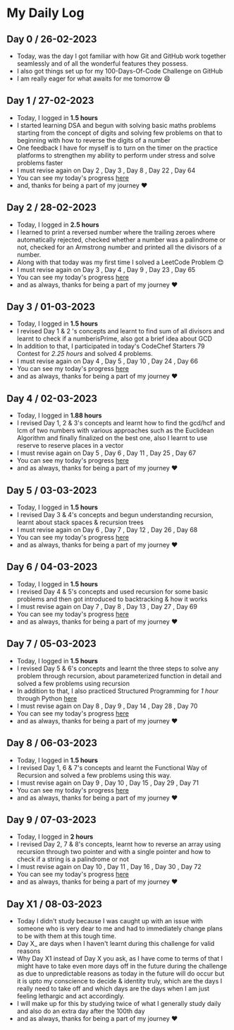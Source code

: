 # My Daily Log
## Day 0 / 26-02-2023
- Today, was the day I got familiar with how Git and GitHub work together seamlessly and of all the wonderful features they possess.
- I also got things set up for my 100-Days-Of-Code Challenge on GitHub
- I am really eager for what awaits for me tomorrow 😄

## Day 1 / 27-02-2023
- Today, I logged in <strong>1.5 hours</strong> 
- I started learning DSA and begun with solving basic maths problems starting from the concept of digits and solving few problems on that to beginning with how to reverse the digits of a number 
- One feedback I have for myself is to turn on the timer on the practice platforms to strengthen my ability to perform under stress and solve problems faster
- I must revise again on Day 2 , Day 3 , Day 8 , Day 22 , Day 64 
- You can see my today's progress <a href="https://github.com/annamalaiprabu/DSA/blob/master/Learn%20the%20Basics/Know%20Basic%20Maths/basicmath.cpp">here</a>
- and, thanks for being a part of my journey ❤️

## Day 2 / 28-02-2023
- Today, I logged in <strong>2.5 hours</strong>
- I learned to print a reversed number where the trailing zeroes where automatically rejected, checked whether a number was a palindrome or not, checked for an Armstrong number and printed all the divisors of a number.
- Along with that today was my first time I solved a LeetCode Problem 😊
- I must revise again on Day 3 , Day 4 , Day 9 , Day 23 , Day 65 
- You can see my today's progress <a href="https://github.com/annamalaiprabu/DSA/commit/e28848768c7419cdc7600281c8fc99bb1200c204">here</a>
- and as always, thanks for being a part of my journey ❤️

## Day 3 / 01-03-2023
- Today, I logged in <strong>1.5 hours</strong>
- I revised Day 1 & 2 's concepts and learnt to find sum of all divisors and learnt to check if a numberisPrime, also got a brief idea about GCD
- In addition to that, I participated in today's CodeChef Starters 79 Contest for <em>2.25 hours</em> and solved 4 problems.
- I must revise again on Day 4 , Day 5 , Day 10 , Day 24 , Day 66 
- You can see my today's progress <a href="https://github.com/annamalaiprabu/DSA/commit/fc45c3f9c62ba06f046e213fdf0b5e1a3aedcebe">here</a>
- and as always, thanks for being a part of my journey ❤️

## Day 4 / 02-03-2023
- Today, I logged in <strong>1.88 hours</strong>
- I revised Day 1, 2 & 3's concepts and learnt how to find the gcd/hcf and lcm of two numbers with various approaches such as the Euclidean Algorithm and finally finalized on the best one, also I learnt to use reserve to reserve places in a vector
- I must revise again on Day 5 , Day 6 , Day 11 , Day 25 , Day 67 
- You can see my today's progress <a href="https://github.com/annamalaiprabu/DSA/commit/818903698f99c56c3f99cf126ec02b4cd56ade45">here</a>
- and as always, thanks for being a part of my journey ❤️

## Day 5 / 03-03-2023
- Today, I logged in <strong>1.5 hours</strong>
- I revised Day 3 & 4's concepts and begun understanding recursion, learnt about stack spaces & recursion trees
- I must revise again on Day 6 , Day 7 , Day 12 , Day 26 , Day 68  
- You can see my today's progress <a href="https://github.com/annamalaiprabu/DSA/commit/362ef7f95391611c190446c79299203e67113dc0">here</a>
- and as always, thanks for being a part of my journey ❤️

## Day 6 / 04-03-2023
- Today, I logged in <strong>1.5 hours</strong>
- I revised Day 4 & 5's concepts and used recursion for some basic problems and then got introduced to backtracking & how it works
- I must revise again on Day 7 , Day 8 , Day 13 , Day 27 , Day 69 
- You can see my today's progress <a href="https://github.com/annamalaiprabu/DSA/commit/84a6984f5df3a087f4468b28739f53556e11793d">here</a>
- and as always, thanks for being a part of my journey ❤️

## Day 7 / 05-03-2023
- Today, I logged in <strong>1.5 hours</strong>
- I revised Day 5 & 6's concepts and learnt the three steps to solve any problem through recursion, about parameterized function in detail and solved a few problems using recursion
- In addition to that, I also practiced Structured Programming for <em>1 hour</em> through Python <a href="https://github.com/annamalaiprabu/15-Different-Programming-Paradigms/commit/426d4ddaee9137da73fe3704a4076c1172ea4fba">here</a>  
- I must revise again on Day 8 , Day 9 , Day 14 , Day 28 , Day 70
- You can see my today's progress <a href="https://github.com/annamalaiprabu/DSA/commit/b5e57ba52328d9662636b48076108555f231fa30">here</a>
- and as always, thanks for being a part of my journey ❤️

## Day 8 / 06-03-2023
- Today, I logged in <strong>1.5 hours</strong>
- I revised Day 1, 6 & 7's concepts and learnt the Functional Way of Recursion and solved a few problems using this way.
- I must revise again on Day 9 , Day 10 , Day 15 , Day 29 , Day 71
- You can see my today's progress <a href="https://github.com/annamalaiprabu/DSA/commit/b66d9b8cf39e3654d7263eafca568988dc62e0ad">here</a>
- and as always, thanks for being a part of my journey ❤️

## Day 9 / 07-03-2023
- Today, I logged in <strong>2 hours</strong>
- I revised Day 2, 7 & 8's concepts, learnt how to reverse an array using recursion through two pointer and with a single pointer and how to check if a string is a palindrome or not
- I must revise again on Day 10 , Day 11 , Day 16 , Day 30 , Day 72
- You can see my today's progress <a href="https://github.com/annamalaiprabu/DSA/commit/f02d396da3c00f0e95c363dfa646b7b4bedd52b0">here</a>
- and as always, thanks for being a part of my journey ❤️

## Day X1 / 08-03-2023
- Today I didn't study because I was caught up with an issue with someone who is very dear to me and had to immediately change plans to be with them at this tough time.
- Day X_ are days when I haven't learnt during this challenge for valid reasons
- Why Day X1 instead of Day X you ask, as I have come to terms of that I might have to take even more days off in the future during the challenge as due to unpredictable reasons as today in the future will do occur but it is upto my conscience to decide & identity truly, which are the days I really need to take off and which days are the days when I am just feeling lethargic and act accordingly.
- I will make up for this by studying twice of what I generally study daily and also do an extra day after the 100th day
- and as always, thanks for being a part of my journey ❤️




